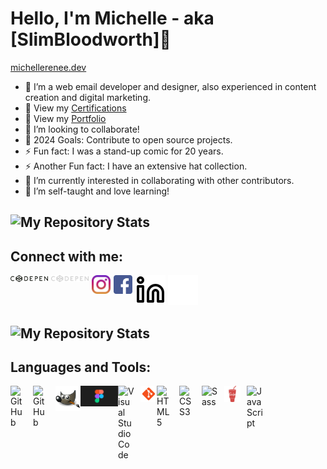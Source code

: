  # Hello, I'm Michelle - aka [SlimBloodworth]👋
 [michellerenee.dev](https://michellerenee.dev)
 
- 🌱 I’m a web email developer and designer, also experienced in content creation and digital marketing.
- 👀 View my [Certifications](https://github.com/SlimBloodworth/Michelle-Renee-Certifications)
- 👀 View my [Portfolio](https://michellerenee.dev)
- 👯 I’m looking to collaborate!
- 🥅 2024 Goals: Contribute to open source projects.
- ⚡ Fun fact: I was a stand-up comic for 20 years.
- ⚡ Another Fun fact: I have an extensive hat collection.
- 👀 I’m currently interested in collaborating with other contributors.
- 💞️ I’m self-taught and love learning!

## ![My Repository Stats](https://github-readme-stats.vercel.app/api?username=SlimBloodworth&show_icons=true)

## Connect with me:

[<img align="left" alt="CodePen" width="60px" src="images/Codepen-light.png" style="padding-right:5px;" />](https://codepen.io/slimbloodworth)
[<img align="left" alt="CodePen" width="60px" src="images/Codepen-dark.png" style="padding-right:5px;" />](https://codepen.io/slimbloodworth)
[<img align="left" alt="Instagram" width="30px" src="images/instagram-svgrepo-com.svg" style="padding-right:5px"/>](https://www.instagram.com/slimbloodworth/)
[<img align="left" alt="Facebook" width="30px" src="images/facebook-svgrepo-com.svg" style="padding-right:5px"/>](https://www.facebook.com/profile.php?id=100073842390690)
<!---[<img align="left" alt="X" width="30px" src="images/icons8-twitter-48.png" style="padding-right:5px"/>](https://x.com/michellere57052)--->
[![website](images/linkedin-light.svg)](https://www.linkedin.com/in/michelle-renee-bloodworth-99b455187/-light-mode-only)
[![website](images/linkedin-dark.svg)](https://www.linkedin.com/in/michelle-renee-bloodworth-99b455187/-dark-mode-only)
&nbsp;&nbsp;

## ![My Repository Stats](https://github-readme-stats.vercel.app/api/top-langs/?username=SlimBloodworth&theme=blue-green)

## Languages and Tools:

[<img align="left" alt="GitHub" width="26px" src="https://user-images.githubusercontent.com/3369400/139448065-39a229ba-4b06-434b-bc67-616e2ed80c8f.png" style="padding-right:10px;" />]()
[<img align="left" alt="GitHub" width="26px" src="https://user-images.githubusercontent.com/3369400/139447912-e0f43f33-6d9f-45f8-be46-2df5bbc91289.png" style="padding-right:10px;" />]()
<img align="left" alt="gimp" width="40px" src="images/GIMP-icon.png">
<img align="left" alt="figma" width="60px" src="images/figma-icon.png">
<img align="left" alt="Visual Studio Code" width="26px" src="https://cdn.jsdelivr.net/gh/devicons/devicon/icons/vscode/vscode-original.svg" style="padding-right:10px;" />
<img align="left" alt="git" width="26px" src="images/git-icon.svg">
<img align="left" alt="HTML5" width="26px" src="https://cdn.jsdelivr.net/gh/devicons/devicon/icons/html5/html5-original.svg" style="padding-right:10px;" />
<img align="left" alt="CSS3" width="26px" src="https://cdn.jsdelivr.net/gh/devicons/devicon/icons/css3/css3-original.svg" style="padding-right:10px;" />
<img align="left" alt="Sass" width="26px" src="https://cdn.jsdelivr.net/gh/devicons/devicon/icons/sass/sass-original.svg" style="padding-right:10px;" />
<img align="left" alt="Gulp" width="26px" src="images/gulp-svgrepo-com.svg" style="padding-right:10px;"/>
<img align="left" alt="JavaScript" width="26px" src="https://cdn.jsdelivr.net/gh/devicons/devicon/icons/javascript/javascript-original.svg" style="padding-right:10px;" />
<!-- <img align="left" alt="React" width="26px" src="https://cdn.jsdelivr.net/gh/devicons/devicon/icons/react/react-original.svg" style="padding-right:10px;" /> -->

<!---
SlimBloodworth/SlimBloodworth is a ✨ special ✨ repository because its `README.md` (this file) appears on your GitHub profile.
You can click the Preview link to take a look at your changes.
--->
